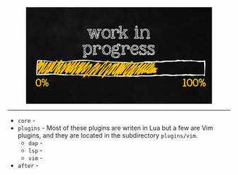 <!--
Maintainer:   jeffskinnerbox@yahoo.com / www.jeffskinnerbox.me
Version:      0.0.1
-->

<div align="center">
<img src="https://raw.githubusercontent.com/jeffskinnerbox/blog/main/content/images/banners-bkgrds/work-in-progress.jpg" title="These materials require additional work and are not ready for general use." align="center" width=420px height=219px>
</div>


---------------


* `core` -
* `plugins` - Most of these plugins are writen in Lua but a few are Vim plugins, and they are located in the subdirectory `plugins/vim`.
    * `dap` -
    * `lsp` -
    * `vim` -
* `after` -

